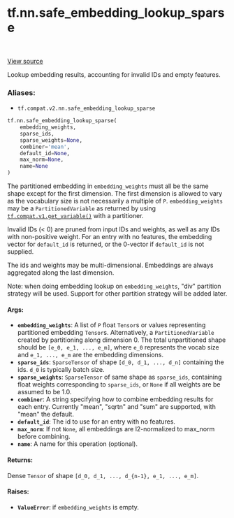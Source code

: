 <div itemscope itemtype="http://developers.google.com/ReferenceObject">
<meta itemprop="name" content="tf.nn.safe_embedding_lookup_sparse" />
<meta itemprop="path" content="Stable" />
</div>

# tf.nn.safe_embedding_lookup_sparse

<!-- Insert buttons -->

<table class="tfo-notebook-buttons tfo-api" align="left">
</table>

<a target="_blank" href="/code/stable/tensorflow/python/ops/embedding_ops.py">View source</a>



<!-- Start diff -->
Lookup embedding results, accounting for invalid IDs and empty features.

### Aliases:

* `tf.compat.v2.nn.safe_embedding_lookup_sparse`


``` python
tf.nn.safe_embedding_lookup_sparse(
    embedding_weights,
    sparse_ids,
    sparse_weights=None,
    combiner='mean',
    default_id=None,
    max_norm=None,
    name=None
)
```



<!-- Placeholder for "Used in" -->

The partitioned embedding in `embedding_weights` must all be the same shape
except for the first dimension. The first dimension is allowed to vary as the
vocabulary size is not necessarily a multiple of `P`.  `embedding_weights`
may be a `PartitionedVariable` as returned by using
<a href="../../tf/compat/v1/get_variable.md"><code>tf.compat.v1.get_variable()</code></a> with a
partitioner.

Invalid IDs (< 0) are pruned from input IDs and weights, as well as any IDs
with non-positive weight. For an entry with no features, the embedding vector
for `default_id` is returned, or the 0-vector if `default_id` is not supplied.

The ids and weights may be multi-dimensional. Embeddings are always aggregated
along the last dimension.

Note: when doing embedding lookup on `embedding_weights`, "div" partition
strategy will be used. Support for other partition strategy will be added
later.

#### Args:


* <b>`embedding_weights`</b>:  A list of `P` float `Tensor`s or values representing
  partitioned embedding `Tensor`s.  Alternatively, a `PartitionedVariable`
  created by partitioning along dimension 0.  The total unpartitioned shape
  should be `[e_0, e_1, ..., e_m]`, where `e_0` represents the vocab size
  and `e_1, ..., e_m` are the embedding dimensions.
* <b>`sparse_ids`</b>: `SparseTensor` of shape `[d_0, d_1, ..., d_n]` containing the
  ids. `d_0` is typically batch size.
* <b>`sparse_weights`</b>: `SparseTensor` of same shape as `sparse_ids`, containing
  float weights corresponding to `sparse_ids`, or `None` if all weights are
  be assumed to be 1.0.
* <b>`combiner`</b>: A string specifying how to combine embedding results for each
  entry. Currently "mean", "sqrtn" and "sum" are supported, with "mean" the
  default.
* <b>`default_id`</b>: The id to use for an entry with no features.
* <b>`max_norm`</b>: If not `None`, all embeddings are l2-normalized to max_norm before
  combining.
* <b>`name`</b>: A name for this operation (optional).


#### Returns:

Dense `Tensor` of shape `[d_0, d_1, ..., d_{n-1}, e_1, ..., e_m]`.



#### Raises:


* <b>`ValueError`</b>: if `embedding_weights` is empty.